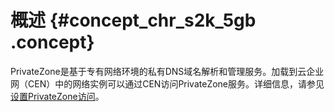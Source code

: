 # 概述 {#concept_chr_s2k_5gb .concept}

PrivateZone是基于专有网络环境的私有DNS域名解析和管理服务。加载到云企业网（CEN）中的网络实例可以通过CEN访问PrivateZone服务。详细信息，请参见[设置PrivateZone访问](intl.zh-CN/用户指南/访问云服务/PrivateZone/设置PrivateZone访问.md#)。

